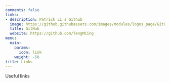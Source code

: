 ```yaml
---
comments: false
links:
- description: Patrick Li's Github
  image: https://github.githubassets.com/images/modules/logos_page/GitHub-Mark.png
  title: GitHub
  website: https://github.com/TengMCing
menu:
  main:
    params:
      icon: link
    weight: -50
title: Links
---
```


Useful links
